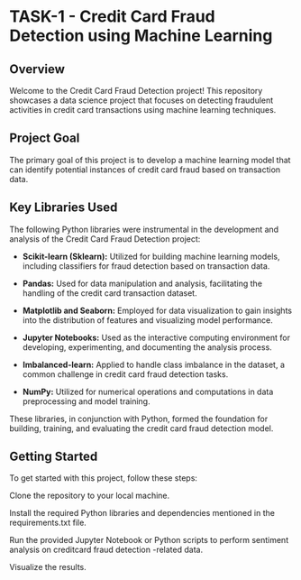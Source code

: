 # TASK-1 - Credit Card Fraud Detection using Machine Learning

## Overview

Welcome to the Credit Card Fraud Detection project! This repository showcases a data science project that focuses on detecting fraudulent activities in credit card transactions using machine learning techniques.

## Project Goal

The primary goal of this project is to develop a machine learning model that can identify potential instances of credit card fraud based on transaction data.

## Key Libraries Used

The following Python libraries were instrumental in the development and analysis of the Credit Card Fraud Detection project:

- **Scikit-learn (Sklearn):** Utilized for building machine learning models, including classifiers for fraud detection based on transaction data.

- **Pandas:** Used for data manipulation and analysis, facilitating the handling of the credit card transaction dataset.

- **Matplotlib and Seaborn:** Employed for data visualization to gain insights into the distribution of features and visualizing model performance.

- **Jupyter Notebooks:** Used as the interactive computing environment for developing, experimenting, and documenting the analysis process.

- **Imbalanced-learn:** Applied to handle class imbalance in the dataset, a common challenge in credit card fraud detection tasks.

- **NumPy:** Utilized for numerical operations and computations in data preprocessing and model training.

These libraries, in conjunction with Python, formed the foundation for building, training, and evaluating the credit card fraud detection model.

## Getting Started
To get started with this project, follow these steps:

Clone the repository to your local machine.

Install the required Python libraries and dependencies mentioned in the requirements.txt file.

Run the provided Jupyter Notebook or Python scripts to perform sentiment analysis on creditcard  fraud detection -related data.

Visualize the results.
